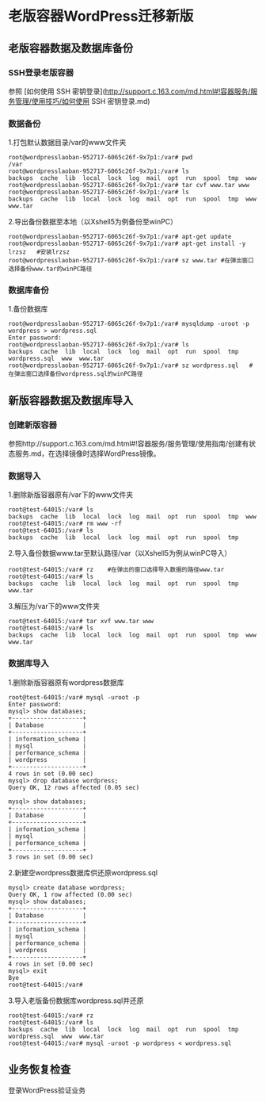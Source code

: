 # 老版容器WordPress迁移新版 #

## 老版容器数据及数据库备份 ##

### SSH登录老版容器 ###

参照 [如何使用 SSH 密钥登录](http://support.c.163.com/md.html#!容器服务/服务管理/使用技巧/如何使用 SSH 密钥登录.md)

### 数据备份 ###
1.打包默认数据目录/var的www文件夹

    root@wordpresslaoban-952717-6065c26f-9x7p1:/var# pwd 	
    /var 
    root@wordpresslaoban-952717-6065c26f-9x7p1:/var# ls  
    backups  cache  lib  local  lock  log  mail  opt  run  spool  tmp  www   
	root@wordpresslaoban-952717-6065c26f-9x7p1:/var# tar cvf www.tar www
	root@wordpresslaoban-952717-6065c26f-9x7p1:/var# ls                                                  
	backups  cache  lib  local  lock  log  mail  opt  run  spool  tmp  www  www.tar 

2.导出备份数据至本地（以Xshell5为例备份至winPC）
   	
    root@wordpresslaoban-952717-6065c26f-9x7p1:/var# apt-get update       
    root@wordpresslaoban-952717-6065c26f-9x7p1:/var# apt-get install -y lrzsz	#安装lrzsz
	root@wordpresslaoban-952717-6065c26f-9x7p1:/var# sz www.tar	#在弹出窗口选择备份www.tar的winPC路径

### 数据库备份 ###
1.备份数据库

	root@wordpresslaoban-952717-6065c26f-9x7p1:/var# mysqldump -uroot -p wordpress > wordpress.sql
	Enter password: 
	root@wordpresslaoban-952717-6065c26f-9x7p1:/var# ls
	backups  cache	lib  local  lock  log  mail  opt  run  spool  tmp  wordpress.sql  www  www.tar
	root@wordpresslaoban-952717-6065c26f-9x7p1:/var# sz wordpress.sql	#在弹出窗口选择备份wordpress.sql的winPC路径


## 新版容器数据及数据库导入 ##
### 创建新版容器 ###
参照http://support.c.163.com/md.html#!容器服务/服务管理/使用指南/创建有状态服务.md，在选择镜像时选择WordPress镜像。

### 数据导入 ###
1.删除新版容器原有/var下的www文件夹

	root@test-64015:/var# ls
	backups  cache	lib  local  lock  log  mail  opt  run  spool  tmp  www
	root@test-64015:/var# rm www -rf
	root@test-64015:/var# ls
	backups  cache	lib  local  lock  log  mail  opt  run  spool  tmp

2.导入备份数据www.tar至默认路径/var（以Xshell5为例从winPC导入）

	root@test-64015:/var# rz	#在弹出的窗口选择导入数据的路径www.tar
	root@test-64015:/var# ls
	backups  cache	lib  local  lock  log  mail  opt  run  spool  tmp  www.tar

3.解压为/var下的www文件夹

	root@test-64015:/var# tar xvf www.tar www
	root@test-64015:/var# ls
	backups  cache	lib  local  lock  log  mail  opt  run  spool  tmp  www	www.tar


### 数据库导入 ###
1.删除新版容器原有wordpress数据库

	root@test-64015:/var# mysql -uroot -p 
	Enter password: 
	mysql> show databases;
	+--------------------+
	| Database           |
	+--------------------+
	| information_schema |
	| mysql              |
	| performance_schema |
	| wordpress          |
	+--------------------+
	4 rows in set (0.00 sec)
	mysql> drop database wordpress;
	Query OK, 12 rows affected (0.05 sec)

	mysql> show databases;
	+--------------------+
	| Database           |
	+--------------------+
	| information_schema |
	| mysql              |
	| performance_schema |
	+--------------------+
	3 rows in set (0.00 sec)

2.新建空wordpress数据库供还原wordpress.sql

	mysql> create database wordpress;
	Query OK, 1 row affected (0.00 sec)
	mysql> show databases;
	+--------------------+
	| Database           |
	+--------------------+
	| information_schema |
	| mysql              |
	| performance_schema |
	| wordpress          |
	+--------------------+
	4 rows in set (0.00 sec)
	mysql> exit
	Bye
	root@test-64015:/var# 

3.导入老版备份数据库wordpress.sql并还原

	root@test-64015:/var# rz
	root@test-64015:/var# ls
	backups  cache	lib  local  lock  log  mail  opt  run  spool  tmp  wordpress.sql  www  www.tar
	root@test-64015:/var# mysql -uroot -p wordpress < wordpress.sql 

## 业务恢复检查 ##
登录WordPress验证业务